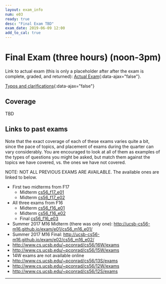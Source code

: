 ```yaml
---
layout: exam_info
num: e03
ready: true
desc: "Final Exam TBD"
exam_date: 2019-06-09 12:00
add_to_cal: true
---
```



<div style="display:none;">  http://ucsb-cs56-f18.github.io/exam/e03
</div>

# Final Exam (three hours) (noon-3pm)

Link to actual exam (this is only a placeholder after after the exam is complete, graded,
and returned): [Actual Exam](cs56_f18_e03/){:data-ajax="false"}.

[Typos and clarifications](typos){:data-ajax="false"}


## Coverage

TBD
    
## Links to past exams

Note that the exact coverage of each of these exams varies quite a bit, since the pace of topics, and placement of exams during the quarter can vary considerably.  You are encouraged to look at all of them as examples of the types of questions you might be asked, but
match them against the topics we have covered, vs. the ones we have not covered.

NOTE: NOT ALL PREVIOUS EXAMS ARE AVAILABLE.    The available ones are linked to below.

* First two midterms from F17
    * Midterm [cs56_f17_e01](http://ucsb-cs56-f17/exam/e01/cs56_f17_e01/)
    * Midterm [cs56_f17_e02](http://ucsb-cs56-f17/exam/e01/cs56_f17_e02/)
* All three exams from F16
    * Midterm [cs56_f16_e01](http://ucsb-cs56-f16/exam/e01/cs56_f16_e01/)
    * Midterm [cs56_f16_e02](http://ucsb-cs56-f16/exam/e01/cs56_f16_e02/)
    * Final [cs56_f16_e03](http://ucsb-cs56-f16/cs56_f16_e03/)
* Summer 2017 M16 Midterm (there was only one): <http://ucsb-cs56-m16.github.io/exam/e01/cs56_m16_e01/>
* Summer 2017 M16 Final: <http://ucsb-cs56-m16.github.io/exam/e02/cs56_m16_e02/>
* <http://www.cs.ucsb.edu/~pconrad/cs56/16W/exams> 
* <http://www.cs.ucsb.edu/~pconrad/cs56/15W/exams>
* 14W exams are not available online
* <http://www.cs.ucsb.edu/~pconrad/cs56/13S/exams>
* <http://www.cs.ucsb.edu/~pconrad/cs56/12W/exams>
* <http://www.cs.ucsb.edu/~pconrad/cs56/12S/exams>


---

<div style="display:none;">  http://ucsb-cs56-f18.github.io/exam/e03 </div>
